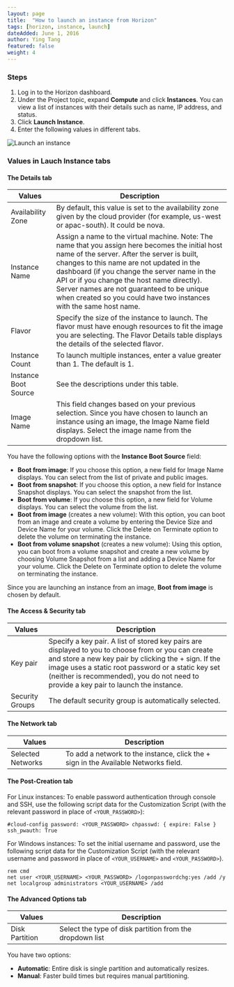 ```yaml
---
layout: page
title:  "How to launch an instance from Horizon"
tags: [horizon, instance, launch]
dateAdded: June 1, 2016
author: Ying Tang
featured: false
weight: 4
---
```


### Steps
1. Log in to the Horizon dashboard.
2. Under the Project topic, expand **Compute** and click **Instances**. You can view a list of instances with their details such as name, IP address, and status. 
3. Click **Launch Instance**.
4. Enter the following values in different tabs.

![Launch an instance]({{site.baseurl}}/img/launch_instance_from_image.png)

### Values in Lauch Instance tabs

#### The Details tab

| **Values**           | **Description** 																																																																																															    | 
|----------------------|----------------------------------------------------------------------------------------------------------------------------------------------------------------------------------------------------------------------------------------------------------------------------------------------------------------------------------------------------------------------------------------------------------------|
| Availability Zone    | By default, this value is set to the availability zone given by the cloud provider (for example, us-west or apac-south). It could be nova.																																																																		|
| Instance Name        | Assign a name to the virtual machine. Note: The name that you assign here becomes the initial host name of the server. After the server is built, changes to this name are not updated in the dashboard (if you change the server name in the API or if you change the host name directly). Server names are not guaranteed to be unique when created so you could have two instances with the same host name. |
| Flavor               | Specify the size of the instance to launch. The flavor must have enough resources to fit the image you are selecting. The Flavor Details table displays the details of the selected flavor.																																																				    |
| Instance Count	   | To launch multiple instances, enter a value greater than 1. The default is 1.																																																																															        |
| Instance Boot Source | See the descriptions under this table.																																																																																										    |
| Image Name           | This field changes based on your previous selection. Since you have chosen to launch an instance using an image, the Image Name field displays. Select the image name from the dropdown list.																																																			        |

You have the following options with the **Instance Boot Source** field:

* **Boot from image**: If you choose this option, a new field for Image Name displays. You can select from the list of private and public images.
* **Boot from snapshot**: If you choose this option, a new field for Instance Snapshot displays. You can select the snapshot from the list.
* **Boot from volume**: If you choose this option, a new field for Volume displays. You can select the volume from the list.
* **Boot from image** (creates a new volume): With this option, you can boot from an image and create a volume by entering the Device Size and Device Name for your volume. Click the Delete on Terminate option to delete the volume on terminating the instance.
* **Boot from volume snapshot** (creates a new volume): Using this option, you can boot from a volume snapshot and create a new volume by choosing Volume Snapshot from a list and adding a Device Name for your volume. Click the Delete on Terminate option to delete the volume on terminating the instance.

Since you are launching an instance from an image, **Boot from image** is chosen by default.

#### The Access & Security tab

| **Values**       | **Description** 																																																																							 | 
|------------------|-------------------------------------------------------------------------------------------------------------------------------------------------------------------------------------------------------------------------------------------------------------------------------------------------------------|
| Key pair	       | Specify a key pair. A list of stored key pairs are displayed to you to choose from or you can create and store a new key pair by clicking the + sign. If the image uses a static root password or a static key set (neither is recommended), you do not need to provide a key pair to launch the instance.  |
| Security Groups  | The default security group is automatically selected.              																																																										 |       
 
#### The Network tab

| **Values**         | **Description** 																	   |	
|--------------------|-------------------------------------------------------------------------------------|          
| Selected Networks  | To add a network to the instance, click the + sign in the Available Networks field. |


#### The Post-Creation tab
	
For Linux instances: To enable password authentication through console and SSH, use the following script data for the Customization Script (with the relevant password in place of `<YOUR_PASSWORD>`):

	#cloud-config password: <YOUR_PASSWORD> chpasswd: { expire: False } ssh_pwauth: True

	
For Windows instances: To set the initial username and password, use the following script data for the Customization Script (with the relevant username and password in place of `<YOUR_USERNAME>` and `<YOUR_PASSWORD>`).

	rem cmd
	net user <YOUR_USERNAME> <YOUR_PASSWORD> /logonpasswordchg:yes /add /y
	net localgroup administrators <YOUR_USERNAME> /add
	
#### The Advanced Options tab

| **Values**         | **Description** 																	   |	
|--------------------|-------------------------------------------------------------------------------------|  
| Disk Partition     | Select the type of disk partition from the dropdown list                            |
	
You have two options:

* **Automatic**: Entire disk is single partition and automatically resizes.
* **Manual**: Faster build times but requires manual partitioning.

  

